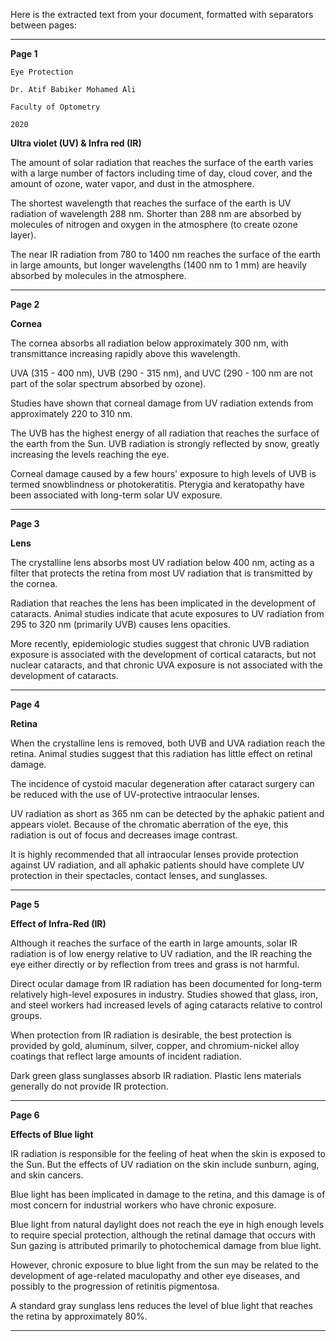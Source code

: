 Here is the extracted text from your document, formatted with separators between pages:

---

**Page 1**

```
Eye Protection

Dr. Atif Babiker Mohamed Ali

Faculty of Optometry

2020
```

**Ultra violet (UV) & Infra red (IR)**

The amount of solar radiation that reaches the surface of the earth varies with a large number of factors including time of day, cloud cover, and the amount of ozone, water vapor, and dust in the atmosphere.

The shortest wavelength that reaches the surface of the earth is UV radiation of wavelength 288 nm. Shorter than 288 nm are absorbed by molecules of nitrogen and oxygen in the atmosphere (to create ozone layer).

The near IR radiation from 780 to 1400 nm reaches the surface of the earth in large amounts, but longer wavelengths (1400 nm to 1 mm) are heavily absorbed by molecules in the atmosphere.

-----

**Page 2**

**Cornea**

The cornea absorbs all radiation below approximately 300 nm, with transmittance increasing rapidly above this wavelength.

UVA (315 - 400 nm), UVB (290 - 315 nm), and UVC (290 - 100 nm are not part of the solar spectrum absorbed by ozone).

Studies have shown that corneal damage from UV radiation extends from approximately 220 to 310 nm.

The UVB has the highest energy of all radiation that reaches the surface of the earth from the Sun. UVB radiation is strongly reflected by snow, greatly increasing the levels reaching the eye.

Corneal damage caused by a few hours' exposure to high levels of UVB is termed snowblindness or photokeratitis. Pterygia and keratopathy have been associated with long-term solar UV exposure.

-----

**Page 3**

**Lens**

The crystalline lens absorbs most UV radiation below 400 nm, acting as a filter that protects the retina from most UV radiation that is transmitted by the cornea.

Radiation that reaches the lens has been implicated in the development of cataracts. Animal studies indicate that acute exposures to UV radiation from 295 to 320 nm (primarily UVB) causes lens opacities.

More recently, epidemiologic studies suggest that chronic UVB radiation exposure is associated with the development of cortical cataracts, but not nuclear cataracts, and that chronic UVA exposure is not associated with the development of cataracts.

-----

**Page 4**

**Retina**

When the crystalline lens is removed, both UVB and UVA radiation reach the retina. Animal studies suggest that this radiation has little effect on retinal damage.

The incidence of cystoid macular degeneration after cataract surgery can be reduced with the use of UV-protective intraocular lenses.

UV radiation as short as 365 nm can be detected by the aphakic patient and appears violet. Because of the chromatic aberration of the eye, this radiation is out of focus and decreases image contrast.

It is highly recommended that all intraocular lenses provide protection against UV radiation, and all aphakic patients should have complete UV protection in their spectacles, contact lenses, and sunglasses.

-----

**Page 5**

**Effect of Infra-Red (IR)**

Although it reaches the surface of the earth in large amounts, solar IR radiation is of low energy relative to UV radiation, and the IR reaching the eye either directly or by reflection from trees and grass is not harmful.

Direct ocular damage from IR radiation has been documented for long-term relatively high-level exposures in industry. Studies showed that glass, iron, and steel workers had increased levels of aging cataracts relative to control groups.

When protection from IR radiation is desirable, the best protection is provided by gold, aluminum, silver, copper, and chromium-nickel alloy coatings that reflect large amounts of incident radiation.

Dark green glass sunglasses absorb IR radiation. Plastic lens materials generally do not provide IR protection.

-----

**Page 6**

**Effects of Blue light**

IR radiation is responsible for the feeling of heat when the skin is exposed to the Sun. But the effects of UV radiation on the skin include sunburn, aging, and skin cancers.

Blue light has been implicated in damage to the retina, and this damage is of most concern for industrial workers who have chronic exposure.

Blue light from natural daylight does not reach the eye in high enough levels to require special protection, although the retinal damage that occurs with Sun gazing is attributed primarily to photochemical damage from blue light.

However, chronic exposure to blue light from the sun may be related to the development of age-related maculopathy and other eye diseases, and possibly to the progression of retinitis pigmentosa.

A standard gray sunglass lens reduces the level of blue light that reaches the retina by approximately 80%.

-----

